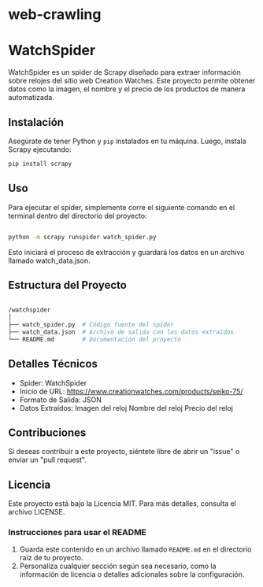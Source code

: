 # web-crawling

# WatchSpider

WatchSpider es un spider de Scrapy diseñado para extraer información sobre relojes del sitio web Creation Watches. Este proyecto permite obtener datos como la imagen, el nombre y el precio de los productos de manera automatizada.

## Instalación

Asegúrate de tener Python y `pip` instalados en tu máquina. Luego, instala Scrapy ejecutando:

```bash
pip install scrapy
```

## Uso
Para ejecutar el spider, simplemente corre el siguiente comando en el terminal dentro del directorio del proyecto:

```bash

python -m scrapy runspider watch_spider.py
```

Esto iniciará el proceso de extracción y guardará los datos en un archivo llamado watch_data.json.

## Estructura del Proyecto
```bash

/watchspider
│
├── watch_spider.py  # Código fuente del spider
├── watch_data.json  # Archivo de salida con los datos extraídos
└── README.md        # Documentación del proyecto
```

## Detalles Técnicos

- Spider: WatchSpider
- Inicio de URL: https://www.creationwatches.com/products/seiko-75/
- Formato de Salida: JSON
- Datos Extraídos:
Imagen del reloj
Nombre del reloj
Precio del reloj

## Contribuciones

Si deseas contribuir a este proyecto, siéntete libre de abrir un "issue" o enviar un "pull request".

## Licencia

Este proyecto está bajo la Licencia MIT. Para más detalles, consulta el archivo LICENSE.

### Instrucciones para usar el README

1. Guarda este contenido en un archivo llamado `README.md` en el directorio raíz de tu proyecto.
2. Personaliza cualquier sección según sea necesario, como la información de licencia o detalles adicionales sobre la configuración.
